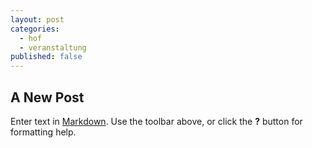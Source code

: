 ```yaml
---
layout: post
categories: 
  - hof
  - veranstaltung
published: false
---
```


## A New Post

Enter text in [Markdown](http://daringfireball.net/projects/markdown/). Use the toolbar above, or click the **?** button for formatting help.
